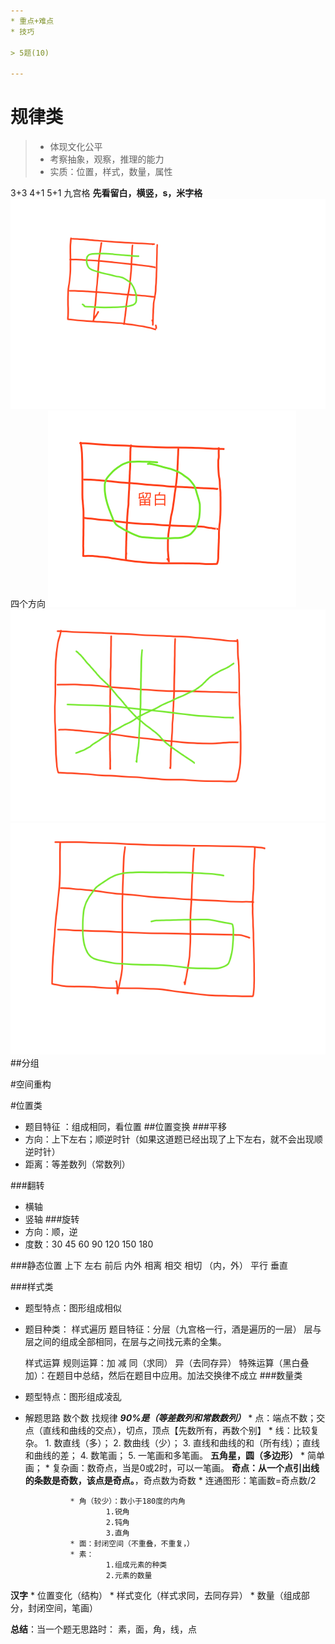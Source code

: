 ```yaml
---
* 重点+难点
* 技巧

> 5题(10)

---
```

# 规律类
> * 体现文化公平
> * 考察抽象，观察，推理的能力
> * 实质：位置，样式，数量，属性

3+3
4+1
5+1
九宫格
**先看留白，横竖，s，米字格**
![](/assets/WX20180206-104045.png)
四个方向
![](/assets/WX20180206-104247.png)
![](/assets/WX20180206-104428.png)
![](/assets/WX20180206-104632.png)
##分组

#空间重构



#位置类
* 题目特征 ：组成相同，看位置
##位置变换
###平移
* 方向：上下左右；顺逆时针（如果这道题已经出现了上下左右，就不会出现顺逆时针）
* 距离：等差数列（常数列）

###翻转
* 横轴
* 竖轴
###旋转
* 方向：顺，逆
* 度数：30 45 60 90 120 150 180 

###静态位置
上下 左右 前后 内外
相离 相交 相切 （内，外）
平行 垂直

###样式类
* 题型特点：图形组成相似
* 题目种类：
    样式遍历 
        题目特征：分层（九宫格一行，酒是遍历的一层）
        层与层之间的组成全部相同，在层与之间找元素的全集。
        
    样式运算
        规则运算：加 减 同（求同） 异（去同存异）
        特殊运算（黑白叠加）：在题目中总结，然后在题目中应用。加法交换律不成立
###数量类
* 题型特点：图形组成凌乱
        
* 解题思路
        数个数
        找规律    **_90%是（等差数列和常数数列）_**
                * 点：端点不数；交点（直线和曲线的交点），切点，顶点【先数所有，再数个别】
                * 线：比较复杂。
                        1. 数直线（多）；
                        2. 数曲线（少）；
                        3. 直线和曲线的和（所有线）；直线和曲线的差；
                        4. 数笔画；
                        5. 一笔画和多笔画。 **五角星，圆（多边形）**
                                * 简单画；
                                * 复杂画：数奇点，当是0或2时，可以一笔画。
                                **奇点：从一个点引出线的条数是奇数，该点是奇点。**，奇点数为奇数
                                * 连通图形：笔画数=奇点数/2
                                
                * 角（较少）：数小于180度的内角        
                        1.锐角
                        2.钝角
                        3.直角
                * 面：封闭空间（不重叠，不重复，）
                * 素：
                        1.组成元素的种类
                        2.元素的数量
        
                
**汉字**
        * 位置变化（结构）
        * 样式变化（样式求同，去同存异）
        * 数量（组成部分，封闭空间，笔画）
        
        
**总结**：当一个题无思路时：
                素，面，角，线，点